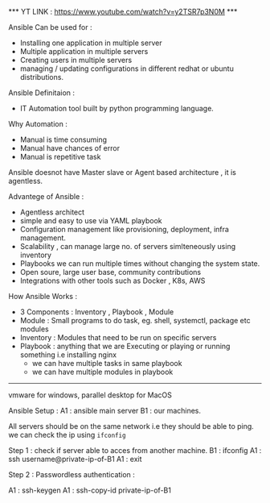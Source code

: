 *** YT LINK : https://www.youtube.com/watch?v=y2TSR7p3N0M  ***

Ansible Can be used for :
- Installing one application in multiple server
- Multiple application in multiple servers
- Creating users in multiple servers
- managing / updating configurations in different redhat or ubuntu distributions.

Ansible Definitaion :
- IT Automation tool built by python programming language.

Why Automation :
- Manual is time consuming
- Manual have chances of error
- Manual is repetitive task


Ansible doesnot have Master slave or Agent based architecture , it is agentless.


Advantege of Ansible : 
- Agentless architect
- simple and easy to use via YAML playbook
- Configuration management like provisioning, deployment, infra management.
- Scalability , can manage large no. of servers simlteneously using inventory
- Playbooks we can run multiple times without changing the system state.
- Open soure, large user base, community contributions
- Integrations with other tools such as Docker , K8s, AWS

How Ansible Works :
- 3 Components : Inventory , Playbook , Module
- Module : Small programs to do task, eg. shell, systemctl, package etc modules
- Inventory : Modules that need to be run on specific servers
- Playbook : anything that we are Executing or playing or running something i.e installing nginx
  - we can have multiple tasks in same playbook
  - we can have multiple modules in playbook


-------------------------------------------------------------------------------------
vmware for windows, parallel desktop for MacOS

Ansible Setup :
A1 : ansible main server
B1 : our machines.

All servers should be on the same network i.e they should be able to ping. we can check the ip using `ifconfig`

Step 1 : check if server able to acces from another machine.
B1 : ifconfig
A1 : ssh username@private-ip-of-B1
A1 : exit


Step 2 : Passwordless authentication :

A1 : ssh-keygen
A1 : ssh-copy-id private-ip-of-B1

 
















